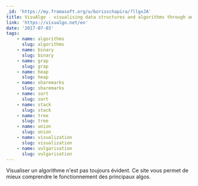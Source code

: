 ```yaml
---
_id: 'https://my.framasoft.org/u/borisschapira/?llgxJA'
title: VisuAlgo - visualising data structures and algorithms through animation
link: 'https://visualgo.net/en'
date: '2017-07-03'
tags:
    - name: algorithms
      slug: algorithms
    - name: binary
      slug: binary
    - name: grap
      slug: grap
    - name: heap
      slug: heap
    - name: sharemarks
      slug: sharemarks
    - name: sort
      slug: sort
    - name: stack
      slug: stack
    - name: tree
      slug: tree
    - name: union
      slug: union
    - name: visualization
      slug: visualization
    - name: vulgarisation
      slug: vulgarisation
---
```


<div class="markdown"><p>Visualiser un algorithme n'est pas toujours évident. Ce site vous permet de mieux comprendre le fonctionnement des principaux algos.
</p></div>
